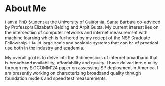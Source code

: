 

About Me
======
I am a PhD Student at the University of California, Santa Barbara co-adviced by Professors Elizabeth Belding and Arpit Gupta. My current interest lies on the intersection of computer networks and internet measurement with machine learning which is furthered by my reciept of the NSF Graduate Fellowship. I build large scale and scalable systems that can be of prcatical use both in the industry and academia.

My overall goal is to delve into the 3 dimensions of internet broadband that is broadband availability, affordability and quality. I have delved into quality through my SIGCOMM'24 paper on assessing ISP deployment in America. I am presently working on charecterizing broadband quality through foundation models and speed test measurements. 

